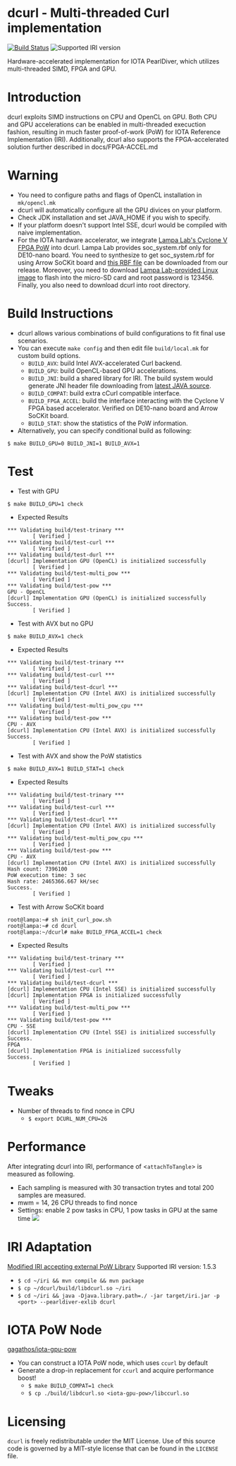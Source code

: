 # dcurl - Multi-threaded Curl implementation

[![Build Status](https://travis-ci.org/DLTcollab/dcurl.svg?branch=dev)](https://travis-ci.org/DLTcollab/dcurl)
![Supported IRI version](https://img.shields.io/badge/Supported%20IRI%20Version-1.5.3-brightgreen.svg)

Hardware-accelerated implementation for IOTA PearlDiver, which utilizes multi-threaded SIMD, FPGA and GPU.

# Introduction
dcurl exploits SIMD instructions on CPU and OpenCL on GPU. Both CPU and GPU accelerations can be
enabled in multi-threaded execuction fashion, resulting in much faster proof-of-work (PoW) for IOTA
Reference Implementation (IRI). Additionally, dcurl also supports the FPGA-accelerated solution further described in docs/FPGA-ACCEL.md

# Warning
* You need to configure paths and flags of OpenCL installation in ```mk/opencl.mk```
* dcurl will automatically configure all the GPU divices on your platform.
* Check JDK installation and set JAVA_HOME if you wish to specify.
* If your platform doesn't support Intel SSE, dcurl would be compiled with naive implementation.
* For the IOTA hardware accelerator, we integrate [Lampa Lab's Cyclone V FPGA PoW](https://github.com/LampaLab/iota_fpga) into dcurl. Lampa Lab provides soc_system.rbf only for DE10-nano board. You need to synthesize to get soc_system.rbf for using Arrow SoCKit board and [this RBF file](https://github.com/ajblane/dcurl/releases/tag/v1.0-SoCKit) can be downloaded from our release. Moreover, you need to download [Lampa Lab-provided Linux image](https://github.com/LampaLab/iota_fpga/releases/tag/v0.1) to flash into the micro-SD card and root password is 123456. Finally, you also need to download dcurl into root directory.

# Build Instructions
* dcurl allows various combinations of build configurations to fit final use scenarios.
* You can execute `make config` and then edit file `build/local.mk` for custom build options.
    - ``BUILD_AVX``: build Intel AVX-accelerated Curl backend.
    - ``BUILD_GPU``: build OpenCL-based GPU accelerations.
    - ``BUILD_JNI``: build a shared library for IRI. The build system would generate JNI header file
                     downloading from [latest JAVA source](https://github.com/DLTcollab/iri).
    - ``BUILD_COMPAT``: build extra cCurl compatible interface.
    - ``BUILD_FPGA_ACCEL``: build the interface interacting with the Cyclone V FPGA based accelerator. Verified on DE10-nano board and Arrow SoCKit board.
    - ``BUILD_STAT``: show the statistics of the PoW information.
* Alternatively, you can specify conditional build as following:
```shell
$ make BUILD_GPU=0 BUILD_JNI=1 BUILD_AVX=1
```

# Test
* Test with GPU
```shell
$ make BUILD_GPU=1 check
```

* Expected Results
```
*** Validating build/test-trinary ***
        [ Verified ]
*** Validating build/test-curl ***
        [ Verified ]
*** Validating build/test-durl ***
[dcurl] Implementation GPU (OpenCL) is initialized successfully
        [ Verified ]
*** Validating build/test-multi_pow ***
        [ Verified ]
*** Validating build/test-pow ***
GPU - OpenCL
[dcurl] Implementation GPU (OpenCL) is initialized successfully
Success.
        [ Verified ]
```

* Test with AVX but no GPU
```shell
$ make BUILD_AVX=1 check
```

* Expected Results
```
*** Validating build/test-trinary ***
        [ Verified ]
*** Validating build/test-curl ***
        [ Verified ]
*** Validating build/test-dcurl ***
[dcurl] Implementation CPU (Intel AVX) is initialized successfully
        [ Verified ]
*** Validating build/test-multi_pow_cpu ***
        [ Verified ]
*** Validating build/test-pow ***
CPU - AVX
[dcurl] Implementation CPU (Intel AVX) is initialized successfully
Success.
        [ Verified ]
```

* Test with AVX and show the PoW statistics
```shell
$ make BUILD_AVX=1 BUILD_STAT=1 check
```

* Expected Results
```
*** Validating build/test-trinary ***
        [ Verified ]
*** Validating build/test-curl ***
        [ Verified ]
*** Validating build/test-dcurl ***
[dcurl] Implementation CPU (Intel AVX) is initialized successfully
        [ Verified ]
*** Validating build/test-multi_pow_cpu ***
        [ Verified ]
*** Validating build/test-pow ***
CPU - AVX
[dcurl] Implementation CPU (Intel AVX) is initialized successfully
Hash count: 7396100
PoW execution time: 3 sec
Hash rate: 2465366.667 kH/sec
Success.
        [ Verified ]
```

* Test with Arrow SoCKit board
```shell
root@lampa:~# sh init_curl_pow.sh 
root@lampa:~# cd dcurl
root@lampa:~/dcurl# make BUILD_FPGA_ACCEL=1 check
```

* Expected Results
```
*** Validating build/test-trinary ***
        [ Verified ]
*** Validating build/test-curl ***
        [ Verified ]
*** Validating build/test-dcurl ***
[dcurl] Implementation CPU (Intel SSE) is initialized successfully
[dcurl] Implementation FPGA is initialized successfully
        [ Verified ]
*** Validating build/test-multi_pow ***
        [ Verified ]
*** Validating build/test-pow ***
CPU - SSE
[dcurl] Implementation CPU (Intel SSE) is initialized successfully
Success.
FPGA
[dcurl] Implementation FPGA is initialized successfully
Success.
        [ Verified ] 
```

# Tweaks
* Number of threads to find nonce in CPU
    * ```$ export DCURL_NUM_CPU=26```

# Performance
After integrating dcurl into IRI, performance of <```attachToTangle```> is measured as following.
* Each sampling is measured with 30 transaction trytes and total 200 samples are measured.
* mwm = 14, 26 CPU threads to find nonce
* Settings: enable 2 pow tasks in CPU, 1 pow tasks in GPU at the same time
![](https://lh4.googleusercontent.com/2U_TpfAtEbPdHBcGKD1zl0t0bzo2Rubj0DxXxvV-Rh31Yr7oCCtptutQpLLizMgR7ousEXUtwM6RASnQLOJnGePhQ5Emh1w8l8GlKzMtZ0Yv-TySF2gh3u48BAmllAJv2VjNaxgFGCA)

# IRI Adaptation
[Modified IRI accepting external PoW Library](https://github.com/DLTcollab/iri)
Supported IRI version: 1.5.3
* ```$ cd ~/iri && mvn compile && mvn package```
* ```$ cp ~/dcurl/build/libdcurl.so ~/iri```
* ```$ cd ~/iri && java -Djava.library.path=./ -jar target/iri.jar -p <port> --pearldiver-exlib dcurl```

# IOTA PoW Node
[gagathos/iota-gpu-pow](https://github.com/gagathos/iota-gpu-pow)
* You can construct a IOTA PoW node, which uses `ccurl` by default
* Generate a drop-in replacement for `ccurl` and acquire performance boost!
    * ```$ make BUILD_COMPAT=1 check```
    * ```$ cp ./build/libdcurl.so <iota-gpu-pow>/libccurl.so```

# Licensing

`dcurl` is freely redistributable under the MIT License.
Use of this source code is governed by a MIT-style license that can be
found in the `LICENSE` file.
